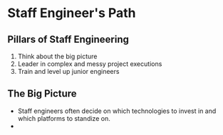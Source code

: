 # Staff Engineer's Path
## Pillars of Staff Engineering
1. Think about the big picture
2. Leader in complex and messy project executions
3. Train and level up junior engineers

## The Big Picture
* Staff engineers often decide on which technologies to invest in and which platforms to standize on.
* 
